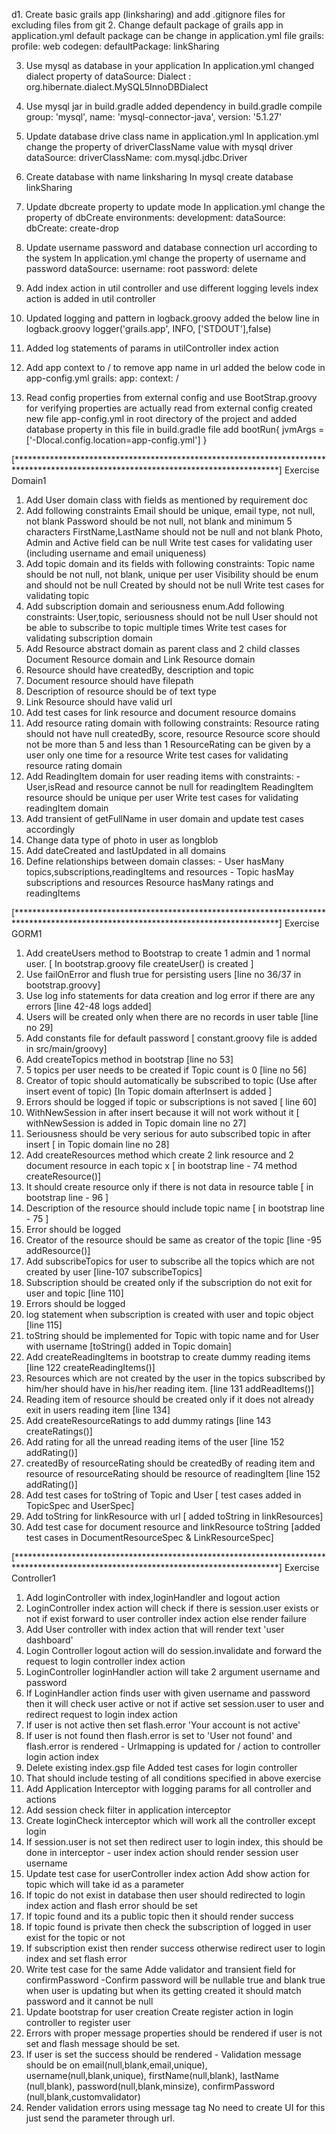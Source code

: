 d1. Create basic grails app (linksharing) and add .gitignore files for excluding files from git
2. Change default package of grails app in application.yml
    default package can be change in application.yml file 
        grails:
            profile: web
            codegen:
                defaultPackage: linkSharing
                
                
3. Use mysql as database in your application
    In application.yml changed dialect property of 
    dataSource:
        Dialect : org.hibernate.dialect.MySQL5InnoDBDialect
       
4. Use mysql jar in build.gradle 
    added dependency in build.gradle
            compile group: 'mysql', name: 'mysql-connector-java', version: '5.1.27'

5. Update database drive class name in application.yml
    In application.yml change the property of driverClassName value with mysql driver
    dataSource:
        driverClassName: com.mysql.jdbc.Driver
        
6. Create database with name linksharing
    In mysql 
    create database linkSharing
     
7. Update dbcreate property to update mode
    In application.yml change the property of dbCreate
    environments:
        development:
            dataSource:
                dbCreate: create-drop
                
                
8. Update username password and database connection url according to the system
    In application.yml change the property of username and password
    dataSource:
        username: root
        password: delete

9. Add index action in util controller and use different logging levels
    index action is added in util controller
    
10. Updated logging and pattern in logback.groovy
    added the below line in logback.groovy
        logger('grails.app', INFO, ['STDOUT'],false)

    
11. Added log statements of params in utilController index action
    

12. Add app context to / to remove app name in url
    added the below code in app-config.yml
        grails:
            app:
            context: /

13. Read config properties from external config and use BootStrap.groovy for verifying properties are actually 
    read from external config
    created new file app-config.yml in root directory of the project 
    and added database property in this file
    in build.gradle file add 
    bootRun{ 
    jvmArgs = ['-Dlocal.config.location=app-config.yml']
    }
    
[************************************************************************************************************************************]
Exercise Domain1

1. Add User domain class with fields as mentioned by requirement doc
2. Add following constraints
    Email should be unique, email type, not null, not blank
    Password should be not null, not blank and minimum 5 characters
    FirstName,LastName should not be null and not blank
    Photo, Admin and Active field can be null
    Write test cases for validating user (including username and email uniqueness)
3. Add topic domain and its fields with following constraints:
    Topic name should be not null, not blank, unique per user
    Visibility should be enum and should not be null
    Created by should not be null 
    Write test cases for validating topic
4. Add subscription domain and seriousness enum.Add following constraints:
    User,topic, seriousness should not be null
    User should not be able to subscribe to topic multiple times 
    Write test cases for validating subscription domain
5. Add Resource abstract domain as parent class and 2 child classes Document Resource domain and Link Resource domain
6. Resource should have createdBy, description and topic
7. Document resource should have filepath
8. Description of resource should be of text type
9. Link Resource should have valid url
10. Add test cases for link resource and document resource domains
11. Add resource rating domain with following constraints:
    Resource rating should not have null createdBy, score, resource
    Resource score should not be more than 5 and less than 1
    ResourceRating can be given by a user only one time for a resource
    Write test cases for validating resource rating domain
12. Add ReadingItem domain for user reading items with constraints: -
    User,isRead and resource cannot be null for readingItem
    ReadingItem resource should be unique per user
    Write test cases for validating readingItem domain
13. Add transient of getFullName in user domain and update test cases accordingly
14. Change data type of photo in user as longblob
15. Add dateCreated and lastUpdated in all domains
16. Define relationships between domain classes: -
    User hasMany topics,subscriptions,readingItems and resources -
    Topic hasMay subscriptions and resources
    Resource hasMany ratings and readingItems


[************************************************************************************************************************************]
Exercise GORM1

1. Add createUsers method to Bootstrap to create 1 admin and 1 normal user.
    [ In bootstrap.groovy file createUser() is created ]
2. Use failOnError and flush true for persisting users
    [line no 36/37 in bootstrap.groovy]
3. Use log info statements for data creation and log error if there are any errors
    [line 42-48 logs added]
4. Users will be created only when there are no records in user table
    [line no 29]
5. Add constants file for default password
    [ constant.groovy file is added in src/main/groovy]
6. Add createTopics method in bootstrap
    [line no 53]
7. 5 topics per user needs to be created if Topic count is 0
        [line no 56]
8. Creator of topic should automatically be subscribed to topic (Use after insert event of topic)
    [In Topic domain afterInsert is added ]
9. Errors should be logged if topic or subscriptions is not saved
    [ line 60]
10. WithNewSession in after insert because it will not work without it
    [ withNewSession is added in Topic domain line no 27]
11. Seriousness should be very serious for auto subscribed topic in after insert
    [ in Topic domain line no 28]
12. Add createResources method which create 2 link resource and 2 document resource in each topic       x
    [ in bootstrap line - 74 method createResource()]
13. It should create resource only if there is not data in resource table
    [ in bootstrap line - 96 ]
14. Description of the resource should include topic name
    [ in bootstrap line - 75 ]
15. Error should be logged
16. Creator of the resource should be same as creator of the topic
    [line -95 addResource()]
17. Add subscribeTopics for user to subscribe all the topics which are not created by user
    [line-107 subscribeTopics]
18. Subscription should be created only if the subscription do not exit for user and topic
    [line 110]
19. Errors should be logged
20. log statement when subscription is created with user and topic object
    [line 115]
21. toString should be implemented for Topic with topic name and for User with username
    [toString() added in Topic domain]
22. Add createReadingItems in bootstrap to create dummy reading items
    [line 122 createReadingItems()]
23. Resources which are not created by the user in the topics subscribed by him/her should have in his/her reading item.
    [line 131 addReadItems()]
24. Reading item of resource should be created only if it does not already exit in users reading item
    [line 134]
25. Add createResourceRatings to add dummy ratings
    [line 143 createRatings()]
26. Add rating for all the unread reading items of the user
    [line 152 addRating()]
27. createdBy of resourceRating should be createdBy of reading item and resource of resourceRating should be resource of readingItem
    [line 152 addRating()]
28. Add test cases for toString of Topic and User
    [ test cases added in TopicSpec and UserSpec]
29. Add toString for linkResource with url
    [ added toString in linkResources]
30. Add test case for document resource and linkResource toString
    [added test cases in DocumentResourceSpec & LinkResourceSpec]

[************************************************************************************************************************************]
Exercise Controller1

1. Add loginController with index,loginHandler and logout action
2. LoginController index action will check if there is session.user exists or not if exist forward to user controller 
   index action else render failure
3. Add User controller with index action that will render text 'user dashboard'
4. Login Controller logout action will do session.invalidate and forward the request to login controller index action
5. LoginController loginHandler action will take 2 argument username and password
6. If LoginHandler action finds user with given username and password then it will check user active or not if active 
   set session.user to user and redirect request to login index action
7. If user is not active then set flash.error 'Your account is not active'
8. If user is not found then flash.error is set to 'User not found' and flash.error is rendered - Urlmapping is updated 
   for / action to controller login action index
9. Delete existing index.gsp file Added test cases for login controller
10. That should include testing of all conditions specified in above exercise 
11. Add Application Interceptor with logging params for all controller and actions
12. Add session check filter in application interceptor
13. Create loginCheck interceptor which will work all the controller except login
14. If session.user is not set then redirect user to login index, this should be done in interceptor - user index action 
    should render session user username
15. Update test case for userController index action Add show action for topic which will take id as a parameter
16. If topic do not exist in database then user should redirected to login index action and flash error should be set
17. If topic found and its a public topic then it should render success
18. If topic found is private then check the subscription of logged in user exist for the topic or not
19. If subscription exist then render success otherwise redirect user to login index and set flash error
20. Write test case for the same Adde validator and transient field for confirmPassword -Confirm password will be nullable 
    true and blank true when user is updating but when its getting created it should match password and it cannot be null
21. Update bootstrap for user creation Create register action in login controller to register user
22. Errors with proper message properties should be rendered if user is not set and flash message should be set.
23. If user is set the success should be rendered - Validation message should be on email(null,blank,email,unique), 
    username(null,blank,unique), firstName(null,blank), lastName (null,blank), password(null,blank,minsize), confirmPassword (null,blank,customvalidator)
24. Render validation errors using message tag No need to create UI for this just send the parameter through url.